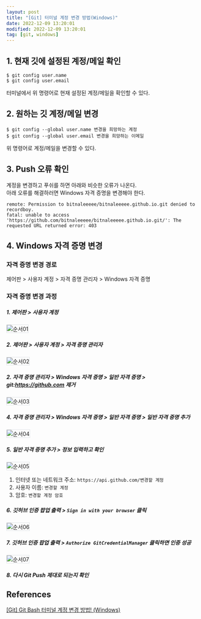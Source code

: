 ```yaml
---
layout: post
title: "[Git] 터미널 계정 변경 방법(Windows)"
date: 2022-12-09 13:20:01
modified: 2022-12-09 13:20:01
tag: [git, windows]
---
```


## 1. 현재 깃에 설정된 계정/메일 확인
```
$ git config user.name
$ git config user.email
```
터미널에서 위 명령어로 현재 설정된 계정/메일을 확인할 수 있다.

## 2. 원하는 깃 계정/메일 변경
```
$ git config --global user.name 변경을 희망하는 계정
$ git config --global user.email 변경을 희망하는 이메일
```
위 명령어로 계정/메일을 변경할 수 있다.

## 3. Push 오류 확인
계정을 변경하고 푸쉬를 하면 아래와 비슷한 오류가 나온다.  
아래 오류를 해결하러면 Windows 자격 증명을 변경해야 한다.
```
remote: Permission to bitnaleeeee/bitnaleeeee.github.io.git denied to recordboy.
fatal: unable to access 'https://github.com/bitnaleeeee/bitnaleeeee.github.io.git/': The requested URL returned error: 403
```

## 4. Windows 자격 증명 변경
### 자격 증명 변경 경로
제어판 > 사용자 계정 > 자격 증명 관리자 > Windows 자격 증명

### 자격 증명 변경 과정
##### 1. 제어판 > 사용자 계정
![순서01](/images/posts/git-account-change-img01.png)

##### 2. 제어판 > 사용자 계정 > 자격 증명 관리자
![순서02](/images/posts/git-account-change-img03.png)

##### 2. 자격 증명 관리자 > Windows 자격 증명 > 일반 자격 증명 > git:https://github.com 제거
![순서03](/images/posts/git-account-change-img04.png)

##### 4. 자격 증명 관리자 > Windows 자격 증명 > 일반 자격 증명 > 일반 자격 증명 추가
![순서04](/images/posts/git-account-change-img04.png)

##### 5. 일반 자격 증명 추가 > 정보 입력하고 확인
![순서05](/images/posts/git-account-change-img05.png)

1. 인터넷 또는 네트워크 주소: `https://api.github.com/변경할 계정`
2. 사용자 이름: `변경할 계정`
3. 암호: `변경할 계정 암호`

##### 6. 깃허브 인증 팝업 출력 > `Sign in with your browser` 클릭
![순서06](/images/posts/git-account-change-img06.png)

##### 7. 깃허브 인증 팝업 출력 > `Authorize GitCredentialManager` 클릭하면 인증 성공
![순서07](/images/posts/git-account-change-img07.png)

##### 8. 다시 Git Push 제대로 되는지 확인

## References
[[Git] Git Bash 터미널 계정 변경 방법! (Windows)](https://somjang.tistory.com/entry/Git-Git-Bash-터미널-계정-변경-방법)

<style>
  img { border: 1px solid #dee2e6; }
</style>
